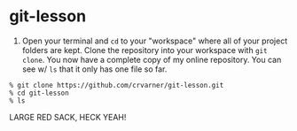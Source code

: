 # git-lesson

1. Open your terminal and `cd` to your "workspace" where all of your project folders are kept. Clone the repository into your workspace with `git clone`. You now have a complete copy of my online repository. You can see w/ `ls` that it only has one file so far.
```
% git clone https://github.com/crvarner/git-lesson.git
% cd git-lesson
% ls
```

LARGE RED SACK, HECK YEAH!

